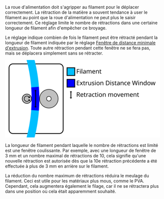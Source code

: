 La roue d'alimentation doit s'agripper au filament pour le déplacer correctement. La rétraction de la matière a souvent tendance à user le filament au point que la roue d'alimentation ne peut plus le saisir correctement. Ce réglage limite le nombre de rétractions dans une certaine longueur de filament afin d'empêcher ce broyage.

Le réglage indique combien de fois le filament peut être rétracté pendant la longueur de filament indiquée par le réglage [Fenêtre de distance minimale d'extrusion](retraction_extrusion_window.md). Toute autre rétraction pendant cette fenêtre ne se fera pas, mais se déplacera simplement sans se rétracter.

![Visualisation des rétractions pendant une certaine longueur de filament](../../../articles/images/retraction_count_max.svg)

La longueur de filament pendant laquelle le nombre de rétractions est limité est une fenêtre coulissante. Par exemple, avec une longueur de fenêtre de 3 mm et un nombre maximal de rétractions de 10, cela signifie qu'une nouvelle rétraction est autorisée dès que la 10e rétraction précédente a été effectuée à plus de 3 mm en arrière sur le filament.

La réduction du nombre maximum de rétractions réduira le meulage du filament. Ceci est utile pour les matériaux plus mous, comme le PVA. Cependant, cela augmentera également le filage, car il ne se rétractera plus dans une position où cela était apparemment souhaité.
